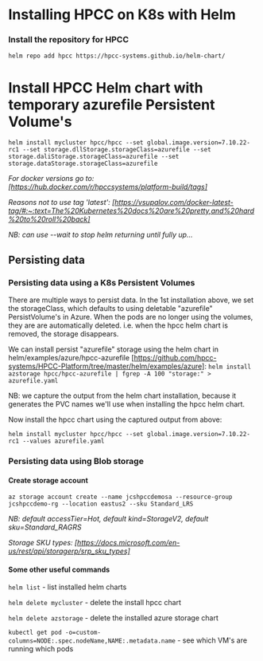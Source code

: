 # Installing HPCC on K8s with Helm

### Install the repository for HPCC
`helm repo add hpcc https://hpcc-systems.github.io/helm-chart/`

# Install HPCC Helm chart with temporary azurefile Persistent Volume's
`helm install mycluster hpcc/hpcc --set global.image.version=7.10.22-rc1 --set storage.dllStorage.storageClass=azurefile --set storage.daliStorage.storageClass=azurefile --set storage.dataStorage.storageClass=azurefile`

*For docker versions go to: [https://hub.docker.com/r/hpccsystems/platform-build/tags]*

*Reasons not to use tag 'latest': [https://vsupalov.com/docker-latest-tag/#:~:text=The%20Kubernetes%20docs%20are%20pretty,and%20hard%20to%20roll%20back]*

*NB: can use --wait to stop helm returning until fully up...*

## Persisting data

### Persisting data using a K8s Persistent Volumes
There are multiple ways to persist data.
In the 1st installation above, we set the storageClass, which defaults to using deletable "azurefile" PersistVolume's in Azure.
When the pods are no longer using the volumes, they are are automatically deleted.
i.e. when the hpcc helm chart is removed, the storage disappears.


We can install persist "azurefile" storage using the helm chart in helm/examples/azure/hpcc-azurefile [https://github.com/hpcc-systems/HPCC-Platform/tree/master/helm/examples/azure]:
`helm install azstorage hpcc/hpcc-azurefile | fgrep -A 100 "storage:" > azurefile.yaml`

NB: we capture the output from the helm chart installation, because it generates the PVC names we'll use when installing the hpcc helm chart.

Now install the hpcc chart using the captured output from above:

`helm install mycluster hpcc/hpcc --set global.image.version=7.10.22-rc1 --values azurefile.yaml`


### Persisting data using Blob storage

#### Create storage account
`az storage account create --name jcshpccdemosa --resource-group jcshpccdemo-rg --location eastus2 --sku Standard_LRS`

*NB: default accessTier=Hot, default kind=StorageV2, default sku=Standard_RAGRS*

*Storage SKU types: [https://docs.microsoft.com/en-us/rest/api/storagerp/srp_sku_types]*


#### Some other useful commands
`helm list` - list installed helm charts

`helm delete mycluster` - delete the install hpcc chart

`helm delete azstorage` - delete the installed azure storage chart

`kubectl get pod -o=custom-columns=NODE:.spec.nodeName,NAME:.metadata.name` - see which VM's are running which pods
